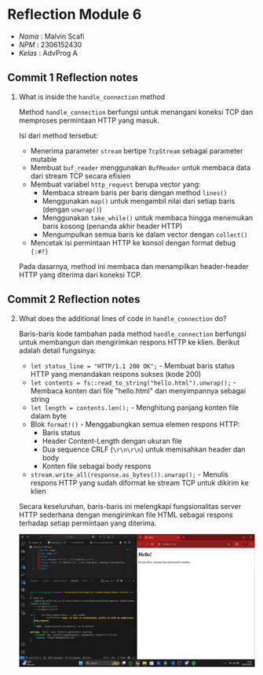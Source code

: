 # Reflection Module 6

- *Nama*    : Malvin Scafi
- *NPM*     : 2306152430
- *Kelas*   : AdvProg A

## Commit 1 Reflection notes

1. What is inside the `handle_connection` method

   Method `handle_connection` berfungsi untuk menangani koneksi TCP dan memproses permintaan HTTP yang masuk.
   
   Isi dari method tersebut:
   
   - Menerima parameter `stream` bertipe `TcpStream` sebagai parameter mutable
   - Membuat `buf_reader` menggunakan `BufReader` untuk membaca data dari stream TCP secara efisien
   - Membuat variabel `http_request` berupa vector yang:
     * Membaca stream baris per baris dengan method `lines()`
     * Menggunakan `map()` untuk mengambil nilai dari setiap baris (dengan `unwrap()`)
     * Menggunakan `take_while()` untuk membaca hingga menemukan baris kosong (penanda akhir header HTTP)
     * Mengumpulkan semua baris ke dalam vector dengan `collect()`
   - Mencetak isi permintaan HTTP ke konsol dengan format debug `{:#?}`
   
   Pada dasarnya, method ini membaca dan menampilkan header-header HTTP yang diterima dari koneksi TCP.

## Commit 2 Reflection notes

2. What does the additional lines of code in `handle_connection` do?

   Baris-baris kode tambahan pada method `handle_connection` berfungsi untuk membangun dan mengirimkan respons HTTP ke klien. Berikut adalah detail fungsinya:
   
   - `let status_line = "HTTP/1.1 200 OK";` - Membuat baris status HTTP yang menandakan respons sukses (kode 200)
   - `let contents = fs::read_to_string("hello.html").unwrap();` - Membaca konten dari file "hello.html" dan menyimpannya sebagai string
   - `let length = contents.len();` - Menghitung panjang konten file dalam byte
   - Blok `format!()` - Menggabungkan semua elemen respons HTTP:
     * Baris status
     * Header Content-Length dengan ukuran file
     * Dua sequence CRLF (`\r\n\r\n`) untuk memisahkan header dan body
     * Konten file sebagai body respons
   - `stream.write_all(response.as_bytes()).unwrap();` - Menulis respons HTTP yang sudah diformat ke stream TCP untuk dikirim ke klien
   
   Secara keseluruhan, baris-baris ini melengkapi fungsionalitas server HTTP sederhana dengan mengirimkan file HTML sebagai respons terhadap setiap permintaan yang diterima.

   ![](/assets/images/commit2.png)
   